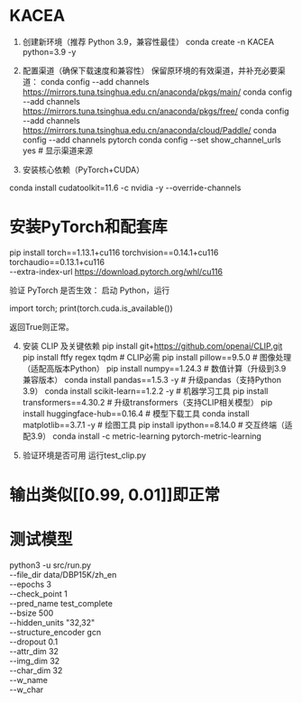 # KACEA

1. 创建新环境（推荐 Python 3.9，兼容性最佳）
conda create -n KACEA python=3.9 -y

2. 配置渠道（确保下载速度和兼容性）
保留原环境的有效渠道，并补充必要渠道：
conda config --add channels https://mirrors.tuna.tsinghua.edu.cn/anaconda/pkgs/main/
conda config --add channels https://mirrors.tuna.tsinghua.edu.cn/anaconda/pkgs/free/
conda config --add channels https://mirrors.tuna.tsinghua.edu.cn/anaconda/cloud/Paddle/
conda config --add channels pytorch
conda config --set show_channel_urls yes  # 显示渠道来源

4. 安装核心依赖（PyTorch+CUDA）

conda install cudatoolkit=11.6 -c nvidia -y --override-channels

# 安装PyTorch和配套库
pip install torch==1.13.1+cu116 torchvision==0.14.1+cu116 torchaudio==0.13.1+cu116 \
  --extra-index-url https://download.pytorch.org/whl/cu116

验证 PyTorch 是否生效：
启动 Python，运行

import torch; print(torch.cuda.is_available())

返回True则正常。

4. 安装 CLIP 及关键依赖
pip install git+https://github.com/openai/CLIP.git
pip install ftfy regex tqdm  # CLIP必需
pip install pillow==9.5.0  # 图像处理（适配高版本Python）
pip install numpy==1.24.3  # 数值计算（升级到3.9兼容版本）
conda install pandas==1.5.3 -y  # 升级pandas（支持Python 3.9）
conda install scikit-learn==1.2.2 -y  # 机器学习工具
pip install transformers==4.30.2  # 升级transformers（支持CLIP相关模型）
pip install huggingface-hub==0.16.4  # 模型下载工具
conda install matplotlib==3.7.1 -y  # 绘图工具
pip install ipython==8.14.0  # 交互终端（适配3.9）
conda install -c metric-learning pytorch-metric-learning

6. 验证环境是否可用
运行test_clip.py

  # 输出类似[[0.99, 0.01]]即正常

# 测试模型
python3 -u src/run.py \
    --file_dir data/DBP15K/zh_en \
    --epochs 3 \
    --check_point 1 \
    --pred_name test_complete \
    --bsize 500 \
    --hidden_units "32,32" \
    --structure_encoder gcn \
    --dropout 0.1 \
    --attr_dim 32 \
    --img_dim 32 \
    --char_dim 32 \
    --w_name \
    --w_char

